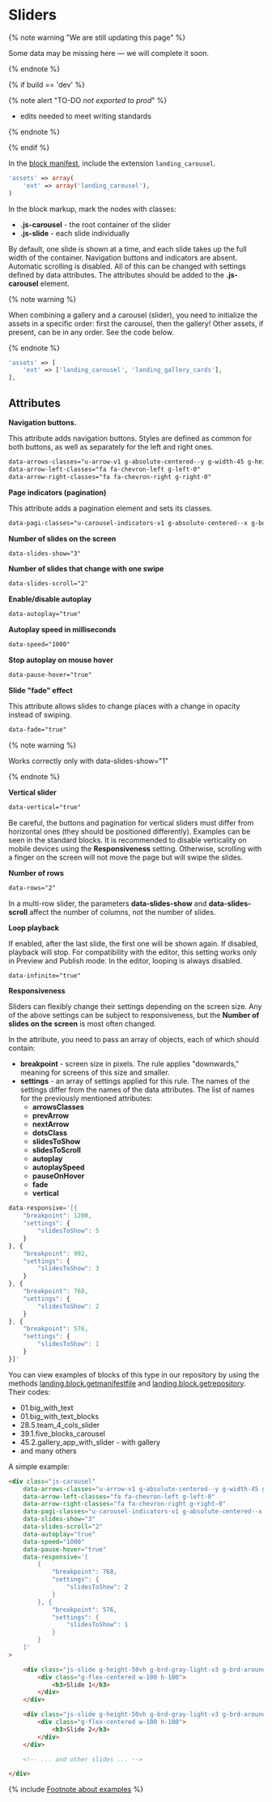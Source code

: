 # Sliders

{% note warning "We are still updating this page" %}

Some data may be missing here — we will complete it soon.

{% endnote %}

{% if build == 'dev' %}

{% note alert "TO-DO _not exported to prod_" %}

- edits needed to meet writing standards

{% endnote %}

{% endif %}

In the [block manifest](../manifest.md), include the extension `landing_carousel`.

```php
'assets' => array(
    'ext' => array('landing_carousel'),
)
```

In the block markup, mark the nodes with classes:

- **.js-carousel** - the root container of the slider
- **.js-slide** - each slide individually

By default, one slide is shown at a time, and each slide takes up the full width of the container. Navigation buttons and indicators are absent. Automatic scrolling is disabled. All of this can be changed with settings defined by data attributes. The attributes should be added to the **.js-carousel** element.

{% note warning %}

When combining a gallery and a carousel (slider), you need to initialize the assets in a specific order: first the carousel, then the gallery! Other assets, if present, can be in any order. See the code below.

{% endnote %}

```php
'assets' => [
    'ext' => ['landing_carousel', 'landing_gallery_cards'],
],
```

## Attributes

**Navigation buttons.**

This attribute adds navigation buttons. Styles are defined as common for both buttons, as well as separately for the left and right ones.

```html
data-arrows-classes="u-arrow-v1 g-absolute-centered--y g-width-45 g-height-45 g-color-white g-bg-primary"
data-arrow-left-classes="fa fa-chevron-left g-left-0"
data-arrow-right-classes="fa fa-chevron-right g-right-0"
```

**Page indicators (pagination)**

This attribute adds a pagination element and sets its classes.

```html
data-pagi-classes="u-carousel-indicators-v1 g-absolute-centered--x g-bottom-60 text-center"
```

**Number of slides on the screen**

```html
data-slides-show="3"
```

**Number of slides that change with one swipe**

```html
data-slides-scroll="2"
```

**Enable/disable autoplay**

```html
data-autoplay="true"
```

**Autoplay speed in milliseconds**

```html
data-speed="1000"
```

**Stop autoplay on mouse hover**

```html
data-pause-hover="true"
```

**Slide "fade" effect**

This attribute allows slides to change places with a change in opacity instead of swiping.

```html
data-fade="true"
```
{% note warning %}

Works correctly only with data-slides-show="1"

{% endnote %}

**Vertical slider**

```html
data-vertical="true"
```

Be careful, the buttons and pagination for vertical sliders must differ from horizontal ones (they should be positioned differently). Examples can be seen in the standard blocks. It is recommended to disable verticality on mobile devices using the **Responsiveness** setting. Otherwise, scrolling with a finger on the screen will not move the page but will swipe the slides.

**Number of rows**

```html
data-rows="2"
```

In a multi-row slider, the parameters **data-slides-show** and **data-slides-scroll** affect the number of columns, not the number of slides.

**Loop playback**

If enabled, after the last slide, the first one will be shown again. If disabled, playback will stop. For compatibility with the editor, this setting works only in Preview and Publish mode. In the editor, looping is always disabled.

```html
data-infinite="true"
```

**Responsiveness**

Sliders can flexibly change their settings depending on the screen size. Any of the above settings can be subject to responsiveness, but the **Number of slides on the screen** is most often changed.

In the attribute, you need to pass an array of objects, each of which should contain:

- **breakpoint** - screen size in pixels. The rule applies "downwards," meaning for screens of this size and smaller.
- **settings** - an array of settings applied for this rule. The names of the settings differ from the names of the data attributes. The list of names for the previously mentioned attributes:
  - **arrowsClasses**
  - **prevArrow**
  - **nextArrow**
  - **dotsClass**
  - **slidesToShow**
  - **slidesToScroll**
  - **autoplay**
  - **autoplaySpeed**
  - **pauseOnHover**
  - **fade**
  - **vertical**

```js
data-responsive='[{
    "breakpoint": 1200,
    "settings": {
        "slidesToShow": 5
    }
}, {
    "breakpoint": 992,
    "settings": {
        "slidesToShow": 3
    }
}, {
    "breakpoint": 768,
    "settings": {
        "slidesToShow": 2
    }
}, {
    "breakpoint": 576,
    "settings": {
        "slidesToShow": 1
    }
}]'
```

You can view examples of blocks of this type in our repository by using the methods [landing.block.getmanifestfile](../methods/landing-block-get-manifest-file.md) and [landing.block.getrepository](../methods/landing-block-get-repository.md). Their codes:

- 01.big_with_text
- 01.big_with_text_blocks
- 28.5.team_4_cols_slider
- 39.1.five_blocks_carousel
- 45.2.gallery_app_with_slider - with gallery
- and many others

A simple example:

```html
<div class="js-carousel"
    data-arrows-classes="u-arrow-v1 g-absolute-centered--y g-width-45 g-height-45 g-color-white g-bg-primary"
    data-arrow-left-classes="fa fa-chevron-left g-left-0"
    data-arrow-right-classes="fa fa-chevron-right g-right-0"
    data-pagi-classes="u-carousel-indicators-v1 g-absolute-centered--x g-bottom-60 text-center"
    data-slides-show="3"
    data-slides-scroll="2"
    data-autoplay="true"
    data-speed="1000"
    data-pause-hover="true"
    data-responsive='[
        {
            "breakpoint": 768,
            "settings": {
                "slidesToShow": 2
            }
        }, {
            "breakpoint": 576,
            "settings": {
                "slidesToShow": 1
            }
        }
    ]'
>

    <div class="js-slide g-height-50vh g-brd-gray-light-v3 g-brd-around g-bg-primary-opacity-0_1">
        <div class="g-flex-centered w-100 h-100">
            <h3>Slide 1</h3>
        </div>
    </div>

    <div class="js-slide g-height-50vh g-brd-gray-light-v3 g-brd-around g-bg-primary-opacity-0_1">
        <div class="g-flex-centered w-100 h-100">
            <h3>Slide 2</h3>
        </div>
    </div>

    <!-- ... and other slides ... -->

</div>
```

{% include [Footnote about examples](../../../../_includes/examples.md) %}